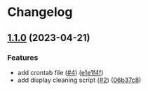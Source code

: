 # Changelog

## [1.1.0](https://github.com/yzwijsen/InkyCryptoGraph/compare/v1.0.0...v1.1.0) (2023-04-21)


### Features

* add crontab file ([#4](https://github.com/yzwijsen/InkyCryptoGraph/issues/4)) ([e1e1f4f](https://github.com/yzwijsen/InkyCryptoGraph/commit/e1e1f4f882146ee1b64b5eff6cbe4f32b2ba4ab6))
* add display cleaning script ([#2](https://github.com/yzwijsen/InkyCryptoGraph/issues/2)) ([06b37c8](https://github.com/yzwijsen/InkyCryptoGraph/commit/06b37c84fba3477f483026c305592240d450f887))
